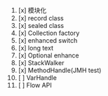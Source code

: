 1. [x] 模块化
2. [x] record class
3. [x] sealed class
4. [x] Collection factory
5. [x] enhanced switch
6. [x] long text
7. [x] Optional enhance
8. [x] StackWalker
9. [x] MethodHandle(JMH test)
10. [ ] VarHandle
11. [ ] Flow API